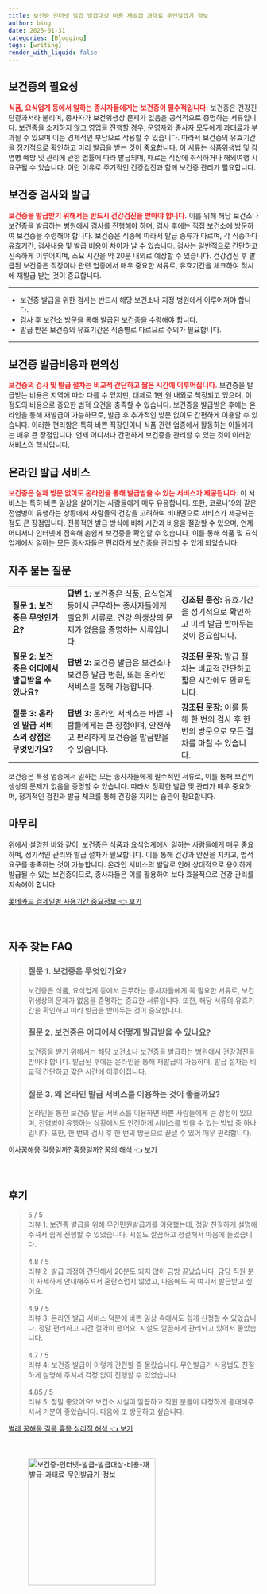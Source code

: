 ```yaml
---
title: 보건증 인터넷 발급 발급대상 비용 재발급 과태료 무인발급기 정보
author: bing
date: 2025-01-31
categories: [Blogging]
tags: [writing]
render_with_liquid: false
---
```



<h2 id='보건증의_필요성'>보건증의 필요성</h2>

<p><b><span style="color: #ee2323;">식품, 요식업계 등에서 일하는 종사자들에게는 보건증이 필수적입니다.</span></b> 보건증은 건강진단결과서라 불리며, 종사자가 보건위생상 문제가 없음을 공식적으로 증명하는 서류입니다. 보건증을 소지하지 않고 영업을 진행할 경우, 운영자와 종사자 모두에게 과태료가 부과될 수 있으며 이는 경제적인 부담으로 작용할 수 있습니다. 따라서 보건증의 유효기간을 정기적으로 확인하고 미리 발급을 받는 것이 중요합니다. 이 서류는 식품위생법 및 감염병 예방 및 관리에 관한 법률에 따라 발급되며, 때로는 직장에 취직하거나 해외여행 시 요구될 수 있습니다. 이런 이유로 주기적인 건강검진과 함께 보건증 관리가 필요합니다.</p>

<h2 id='보건증_검사와_발급'>보건증 검사와 발급</h2>

<p><b><span style="color: #ee2323;">보건증을 발급받기 위해서는 반드시 건강검진을 받아야 합니다.</span></b> 이를 위해 해당 보건소나 보건증을 발급하는 병원에서 검사를 진행해야 하며, 검사 후에는 직접 보건소에 방문하여 보건증을 수령해야 합니다. 보건증은 직종에 따라서 발급 종류가 다르며, 각 직종마다 유효기간, 검사내용 및 발급 비용이 차이가 날 수 있습니다. 검사는 일반적으로 간단하고 신속하게 이루어지며, 소요 시간을 약 20분 내외로 예상할 수 있습니다. 건강검진 후 발급된 보건증은 직장이나 관련 업종에서 매우 중요한 서류로, 유효기간을 체크하여 적시에 재발급 받는 것이 중요합니다.</p>

<hr />

<ul>
    <li>보건증 발급을 위한 검사는 반드시 해당 보건소나 지정 병원에서 이루어져야 합니다.</li>
    <li>검사 후 보건소 방문을 통해 발급된 보건증을 수령해야 합니다.</li>
    <li>발급 받은 보건증의 유효기간은 직종별로 다르므로 주의가 필요합니다.</li>
</ul>

<hr />

<h2 id='보건증_발급비용과_편의성'>보건증 발급비용과 편의성</h2>

<p><b><span style="color: #ee2323;">보건증의 검사 및 발급 절차는 비교적 간단하고 짧은 시간에 이루어집니다.</span></b> 보건증을 발급받는 비용은 지역에 따라 다를 수 있지만, 대체로 1만 원 내외로 책정되고 있으며, 이 정도의 비용으로 중요한 법적 요건을 충족할 수 있습니다. 보건증을 발급받은 후에는 온라인을 통해 재발급이 가능하므로, 발급 후 추가적인 방문 없이도 간편하게 이용할 수 있습니다. 이러한 편리함은 특히 바쁜 직장인이나 식품 관련 업종에서 활동하는 이들에게는 매우 큰 장점입니다. 언제 어디서나 간편하게 보건증을 관리할 수 있는 것이 이러한 서비스의 핵심입니다.</p>

<h2 id='온라인_발급_서비스'>온라인 발급 서비스</h2>

<p><b><span style="color: #ee2323;">보건증은 실제 방문 없이도 온라인을 통해 발급받을 수 있는 서비스가 제공됩니다.</span></b> 이 서비스는 특히 바쁜 일상을 살아가는 사람들에게 매우 유용합니다. 또한, 코로나19와 같은 전염병이 유행하는 상황에서 사람들의 건강을 고려하여 비대면으로 서비스가 제공되는 점도 큰 장점입니다. 전통적인 발급 방식에 비해 시간과 비용을 절감할 수 있으며, 언제 어디서나 인터넷에 접속해 손쉽게 보건증을 확인할 수 있습니다. 이를 통해 식품 및 요식업계에서 일하는 모든 종사자들은 편리하게 보건증을 관리할 수 있게 되었습니다.</p>

<h2 id='자주_묻는_질문'>자주 묻는 질문</h2>

<table>
    <tr>
        <td><b>질문 1: 보건증은 무엇인가요?</b></td>
        <td><b>답변 1:</b> 보건증은 식품, 요식업계 등에서 근무하는 종사자들에게 필요한 서류로, 건강 위생상의 문제가 없음을 증명하는 서류입니다.</td>
        <td><b>강조된 문장:</b> 유효기간을 정기적으로 확인하고 미리 발급 받아두는 것이 중요합니다.</td>
    </tr>
    <tr>
        <td><b>질문 2: 보건증은 어디에서 발급받을 수 있나요?</b></td>
        <td><b>답변 2:</b> 보건증 발급은 보건소나 보건증 발급 병원, 또는 온라인 서비스를 통해 가능합니다.</td>
        <td><b>강조된 문장:</b> 발급 절차는 비교적 간단하고 짧은 시간에도 완료됩니다.</td>
    </tr>
    <tr>
        <td><b>질문 3: 온라인 발급 서비스의 장점은 무엇인가요?</b></td>
        <td><b>답변 3:</b> 온라인 서비스는 바쁜 사람들에게는 큰 장점이며, 안전하고 편리하게 보건증을 발급받을 수 있습니다.</td>
        <td><b>강조된 문장:</b> 이를 통해 한 번의 검사 후 한 번의 방문으로 모든 절차를 마칠 수 있습니다.</td>
    </tr>
</table>

<p>보건증은 특정 업종에서 일하는 모든 종사자들에게 필수적인 서류로, 이를 통해 보건위생상의 문제가 없음을 증명할 수 있습니다. 따라서 정확한 발급 및 관리가 매우 중요하며, 정기적인 검진과 발급 체크를 통해 건강을 지키는 습관이 필요합니다.</p>

<h2 id='마무리'>마무리</h2>

<p>위에서 설명한 바와 같이, 보건증은 식품과 요식업계에서 일하는 사람들에게 매우 중요하며, 정기적인 관리와 발급 절차가 필요합니다. 이를 통해 건강과 안전을 지키고, 법적 요구를 충족하는 것이 가능합니다. 온라인 서비스의 발달로 인해 상대적으로 용이하게 발급될 수 있는 보건증이므로, 종사자들은 이를 활용하여 보다 효율적으로 건강 관리를 지속해야 합니다.</p>


<p><a class="click-button" title="롯데카드 결제일별 사용기간 중요정보" href="https://adkhouse.github.io/posts/%EB%A1%AF%EB%8D%B0%EC%B9%B4%EB%93%9C-%EA%B2%B0%EC%A0%9C%EC%9D%BC%EB%B3%84-%EC%82%AC%EC%9A%A9%EA%B8%B0%EA%B0%84-%EC%A4%91%EC%9A%94%EC%A0%95%EB%B3%B4/" rel="dofollow">롯데카드 결제일별 사용기간 중요정보 👈 보기</a></p><br>
<h2 id='자주_찾는_FAQ'>자주 찾는 FAQ</h2>
<div itemscope="" itemtype="https://schema.org/FAQPage"> 
<blockquote> 
<div itemscope="" itemprop="mainEntity" itemtype="https://schema.org/Question"> 
<h3 itemprop="name">질문 1. 보건증은 무엇인가요?</h3> 
<div itemscope="" itemprop="acceptedAnswer" itemtype="https://schema.org/Answer"> 
<span itemprop="text"> 
<p>보건증은 식품, 요식업계 등에서 근무하는 종사자들에게 꼭 필요한 서류로, 보건위생상의 문제가 없음을 증명하는 중요한 서류입니다. 또한, 해당 서류의 유효기간을 확인하고 미리 발급을 받아두는 것이 중요합니다.</p> 
</span> 
</div> 
</div> 

<div itemscope="" itemprop="mainEntity" itemtype="https://schema.org/Question"> 
<h3 itemprop="name">질문 2. 보건증은 어디에서 어떻게 발급받을 수 있나요?</h3> 
<div itemscope="" itemprop="acceptedAnswer" itemtype="https://schema.org/Answer"> 
<span itemprop="text"> 
<p>보건증을 받기 위해서는 해당 보건소나 보건증을 발급하는 병원에서 건강검진을 받아야 합니다. 발급된 후에는 온라인을 통해 재발급이 가능하며, 발급 절차는 비교적 간단하고 짧은 시간에 이루어집니다.</p> 
</span> 
</div> 
</div> 

<div itemscope="" itemprop="mainEntity" itemtype="https://schema.org/Question"> 
<h3 itemprop="name">질문 3. 왜 온라인 발급 서비스를 이용하는 것이 좋을까요?</h3> 
<div itemscope="" itemprop="acceptedAnswer" itemtype="https://schema.org/Answer"> 
<span itemprop="text"> 
<p>온라인을 통한 보건증 발급 서비스를 이용하면 바쁜 사람들에게 큰 장점이 있으며, 전염병이 유행하는 상황에서도 안전하게 서비스를 받을 수 있는 방법 중 하나입니다. 또한, 한 번의 검사 후 한 번의 방문으로 끝낼 수 있어 매우 편리합니다.</p> 
</span> 
</div> 
</div> 
</blockquote> 
</div>
<p><a class="click-button" title="이사꿈해몽 길몽일까? 흉몽일까? 꿈의 해석" href="https://adkhouse.github.io/posts/%EC%9D%B4%EC%82%AC%EA%BF%88%ED%95%B4%EB%AA%BD-%EA%B8%B8%EB%AA%BD%EC%9D%BC%EA%B9%8C-%ED%9D%89%EB%AA%BD%EC%9D%BC%EA%B9%8C-%EA%BF%88%EC%9D%98-%ED%95%B4%EC%84%9D/" rel="dofollow">이사꿈해몽 길몽일까? 흉몽일까? 꿈의 해석 👈 보기</a></p><br>
<h2 id='후기'>후기</h2>
<div itemscope itemtype="https://schema.org/Product">
  <blockquote>
  <div itemprop="review" itemscope itemtype="https://schema.org/Review">
      <div itemprop="reviewRating" itemscope itemtype="https://schema.org/Rating"> <span itemprop="ratingValue">5</span> / <span itemprop="bestRating">5</span> </div>
      <span itemprop="reviewBody">리뷰 1: 보건증 발급을 위해 무인민원발급기를 이용했는데, 정말 친절하게 설명해주셔서 쉽게 진행할 수 있었습니다. 시설도 깔끔하고 청결해서 마음에 들었습니다.</span>
  </div>
  <br>
  <div itemprop="review" itemscope itemtype="https://schema.org/Review">
      <div itemprop="reviewRating" itemscope itemtype="https://schema.org/Rating"> <span itemprop="ratingValue">4.8</span> / <span itemprop="bestRating">5</span> </div>
      <span itemprop="reviewBody">리뷰 2: 발급 과정이 간단해서 20분도 되지 않아 금방 끝났습니다. 담당 직원 분이 자세하게 안내해주셔서 혼란스럽지 않았고, 다음에도 꼭 여기서 발급받고 싶어요.</span>
  </div>
  <br>
  <div itemprop="review" itemscope itemtype="https://schema.org/Review">
      <div itemprop="reviewRating" itemscope itemtype="https://schema.org/Rating"> <span itemprop="ratingValue">4.9</span> / <span itemprop="bestRating">5</span> </div>
      <span itemprop="reviewBody">리뷰 3: 온라인 발급 서비스 덕분에 바쁜 일상 속에서도 쉽게 신청할 수 있었습니다. 정말 편리하고 시간 절약이 됐어요. 시설도 깔끔하게 관리되고 있어서 좋았습니다.</span>
  </div>
  <br>
  <div itemprop="review" itemscope itemtype="https://schema.org/Review">
      <div itemprop="reviewRating" itemscope itemtype="https://schema.org/Rating"> <span itemprop="ratingValue">4.7</span> / <span itemprop="bestRating">5</span> </div>
      <span itemprop="reviewBody">리뷰 4: 보건증 발급이 이렇게 간편할 줄 몰랐습니다. 무인발급기 사용법도 친절하게 설명해 주셔서 걱정 없이 진행할 수 있었습니다.</span>
  </div>
  <br>
  <div itemprop="review" itemscope itemtype="https://schema.org/Review">
      <div itemprop="reviewRating" itemscope itemtype="https://schema.org/Rating"> <span itemprop="ratingValue">4.85</span> / <span itemprop="bestRating">5</span> </div>
      <span itemprop="reviewBody">리뷰 5: 정말 좋았어요! 보건소 시설이 깔끔하고 직원 분들이 다정하게 응대해주셔서 기분이 좋았습니다. 다음에 또 방문하고 싶습니다.</span>
  </div>
  </blockquote>
</div>
<p><a class="click-button" title="벌레 꿈해몽 길몽 흉몽 심리적 해석" href="https://adkhouse.github.io/posts/%EB%B2%8C%EB%A0%88-%EA%BF%88%ED%95%B4%EB%AA%BD-%EA%B8%B8%EB%AA%BD-%ED%9D%89%EB%AA%BD-%EC%8B%AC%EB%A6%AC%EC%A0%81-%ED%95%B4%EC%84%9D/" rel="dofollow">벌레 꿈해몽 길몽 흉몽 심리적 해석 👈 보기</a></p><br>
<figure class="image"><img src="https://adkhouse.github.io/assets/img/thumbnail/보건증-인터넷-발급-발급대상-비용-재발급-과태료-무인발급기-정보.webp" alt="보건증-인터넷-발급-발급대상-비용-재발급-과태료-무인발급기-정보" width="256" height="256"></figure>